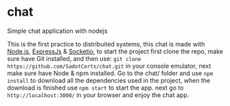 # chat
Simple chat application with nodejs

This is the first practice to distribuited systems, this chat is made with
[Node.js](https://nodejs.org/en/), [ExpressJs](http://expressjs.com/) &
[Socketio](https://socket.io/), to start the project first clone the repo, make
sure have Git installed, and then use: `git clone https://github.com/SadotCorts/chat.git` in your console emulator, next make sure have Node & npm installed. Go to the chat/ folder and use `npm install` to download all the dependencies used in the project, when the download is finished use `npm start` to start the app. next go to `http://localhost:3000/` in your browser and enjoy the chat app.
